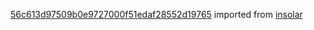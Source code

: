 [56c613d97509b0e9727000f51edaf28552d19765](https://github.com/insolar/insolar/commit/56c613d97509b0e9727000f51edaf28552d19765) imported from [insolar](https://github.com/insolar/insolar)

